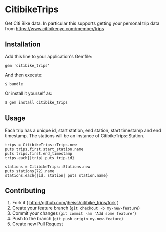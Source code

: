 # CitibikeTrips

Get Citi Bike data.  In particular this supports getting your personal trip data from https://www.citibikenyc.com/member/trips

## Installation

Add this line to your application's Gemfile:

    gem 'citibike_trips'

And then execute:

    $ bundle

Or install it yourself as:

    $ gem install citibike_trips

## Usage

Each trip has a unique id, start station, end station, start timestamp and end timestamp.  The stations will be an instance of CitibikeTrips::Station.

    trips = CitibikeTrips::Trips.new
    puts trips.first.start_station.name
    puts trips.first.end_timestamp
    trips.each{|trip| puts trip.id}

    stations = CitibikeTrips::Stations.new
    puts stations[72].name
    stations.each{|id, station| puts station.name}

## Contributing

1. Fork it ( http://github.com/jheiss/citibike_trips/fork )
2. Create your feature branch (`git checkout -b my-new-feature`)
3. Commit your changes (`git commit -am 'Add some feature'`)
4. Push to the branch (`git push origin my-new-feature`)
5. Create new Pull Request
